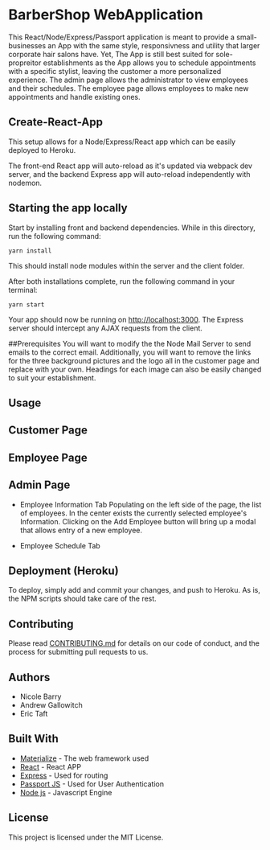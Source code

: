 # BarberShop WebApplication

 This React/Node/Express/Passport application is meant to provide a small-businesses an App with the same style, responsivness and utility that larger corporate hair salons have. Yet, The App is still best suited for sole-propreitor establishments as the App allows you to schedule appointments with a specific stylist, leaving the customer a more personalized experience. The admin page allows the administrator to view employees and their schedules. The employee page allows employees to make new appointments and handle existing ones. 


## Create-React-App 
This setup allows for a Node/Express/React app which can be easily deployed to Heroku.

The front-end React app will auto-reload as it's updated via webpack dev server, and the backend Express app will auto-reload independently with nodemon.

## Starting the app locally

Start by installing front and backend dependencies. While in this directory, run the following command:

```
yarn install
```

This should install node modules within the server and the client folder.

After both installations complete, run the following command in your terminal:

```
yarn start
```

Your app should now be running on <http://localhost:3000>. The Express server should intercept any AJAX requests from the client.

##Prerequisites 
You will want to modify the the Node Mail Server to send emails to the correct email. Additionally, you will want to remove the links for the three background pictures and the logo all in the customer page and replace with your own. Headings for each image can also be easily changed to suit your establishment. 

## Usage

## Customer Page

## Employee Page

## Admin Page
* Employee Information Tab
Populating on the left side of the page, the list of employees. In the center exists the currently selected employee's Information. 
Clicking on the Add Employee button will bring up a modal that allows entry of a new employee. 

* Employee Schedule Tab


## Deployment (Heroku)

To deploy, simply add and commit your changes, and push to Heroku. As is, the NPM scripts should take care of the rest.

## Contributing

Please read [CONTRIBUTING.md](#) for details on our code of conduct, and the process for submitting pull requests to us.

## Authors
* Nicole Barry
* Andrew Gallowitch
* Eric Taft

## Built With

* [Materialize](https://materializecss.com/getting-started.html) - The web framework used
* [React](https://reactjs.org/) - React APP
* [Express](https://expressjs.com/) - Used for routing
* [Passport JS](http://www.passportjs.org/) - Used for User Authentication
* [Node js](https://nodejs.org/en/) - Javascript Engine

## License

This project is licensed under the MIT License.
